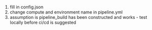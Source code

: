 1. fill in config.json
2. change compute and environment name in pipeline.yml
3. assumption is pipeline_build has been constructed and works - test locally before ci/cd is suggested

